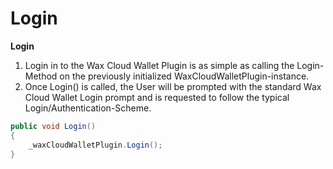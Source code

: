 # Login

**Login**

1. Login in to the Wax Cloud Wallet Plugin is as simple as calling the Login-Method on the previously initialized WaxCloudWalletPlugin-instance.
2. Once Login() is called, the User will be prompted with the standard Wax Cloud Wallet Login prompt and is requested to follow the typical Login/Authentication-Scheme.

```csharp
public void Login()
{
	_waxCloudWalletPlugin.Login();
}
```
